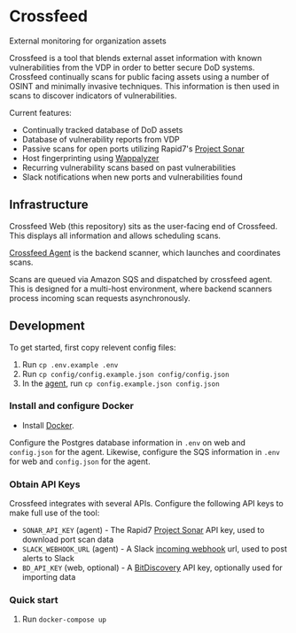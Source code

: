 # Crossfeed

External monitoring for organization assets

Crossfeed is a tool that blends external asset information with known vulnerabilities from the VDP in order to better secure DoD systems. Crossfeed continually scans for public facing assets using a number of OSINT and minimally invasive techniques. This information is then used in scans to discover indicators of vulnerabilities.

Current features:

-   Continually tracked database of DoD assets
-   Database of vulnerability reports from VDP
-   Passive scans for open ports utilizing Rapid7's [Project Sonar](https://www.rapid7.com/research/project-sonar/)
-   Host fingerprinting using [Wappalyzer](https://www.wappalyzer.com/)
-   Recurring vulnerability scans based on past vulnerabilities
-   Slack notifications when new ports and vulnerabilities found

## Infrastructure

Crossfeed Web (this repository) sits as the user-facing end of Crossfeed. This displays all information and allows scheduling scans.

[Crossfeed Agent](https://github.com/deptofdefense/crossfeed-agent) is the backend scanner, which launches and coordinates scans.

Scans are queued via Amazon SQS and dispatched by crossfeed agent. This is designed for a multi-host environment, where backend scanners process incoming scan requests asynchronously.

## Development

To get started, first copy relevent config files:

1. Run `cp .env.example .env`
2. Run `cp config/config.example.json config/config.json`
3. In the [agent](https://github.com/deptofdefense/crossfeed-agent), run `cp config.example.json config.json`

### Install and configure Docker

-   Install [Docker](https://docs.docker.com/install/).

Configure the Postgres database information in `.env` on web and `config.json` for the agent. Likewise, configure the SQS information in `.env` for web and `config.json` for the agent.

### Obtain API Keys

Crossfeed integrates with several APIs. Configure the following API keys to make full use of the tool:

-   `SONAR_API_KEY` (agent) - The Rapid7 [Project Sonar](https://www.rapid7.com/research/project-sonar/) API key, used to download port scan data
-   `SLACK_WEBHOOK_URL` (agent) - A Slack [incoming webhook](https://api.slack.com/incoming-webhooks) url, used to post alerts to Slack
-   `BD_API_KEY` (web, optional) - A [BitDiscovery](https://bitdiscovery.com) API key, optionally used for importing data

### Quick start

1. Run `docker-compose up`
